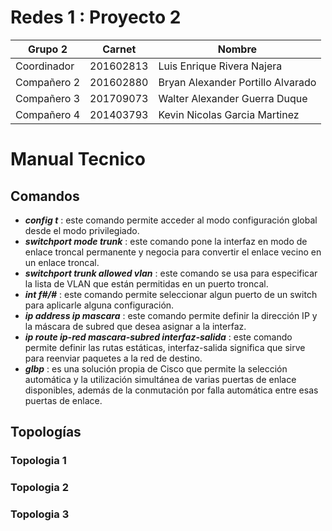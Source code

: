 # Redes 1 : Proyecto 2
|Grupo 2| Carnet | Nombre |
| --- | --- | --- |
| Coordinador | 201602813 | Luis Enrique Rivera Najera |
| Compañero 2 | 201602880 | Bryan Alexander Portillo Alvarado  |
| Compañero 3 | 201709073 | Walter Alexander Guerra Duque |
| Compañero 4 | 201403793 | Kevin Nicolas Garcia Martinez |

# Manual Tecnico 

## Comandos

- **_config t_** : este comando permite acceder al modo configuración global desde el modo privilegiado.
- **_switchport mode trunk_** : este comando pone la interfaz en modo de enlace troncal permanente y negocia para convertir el enlace vecino en un enlace troncal.
- **_switchport trunk allowed vlan_** : este comando se usa para especificar la lista de VLAN que están permitidas en un puerto troncal.
- **_int f#/#_** : este comando permite seleccionar algun puerto de un switch para aplicarle alguna configuración.
- **_ip address ip mascara_** : este  comando permite definir la dirección IP y la máscara de subred que desea asignar a la interfaz.
- **_ip route ip-red mascara-subred interfaz-salida_** : este comando permite definir las rutas estáticas, interfaz-salida significa que sirve para reenviar paquetes a la red de destino.
- **_glbp_** : es una solución propia de Cisco que permite la selección automática y la utilización simultánea de varias puertas de enlace disponibles, además de la conmutación por falla automática entre esas puertas de enlace. 

## Topologías 

### Topologia 1


### Topologia 2


### Topologia 3
